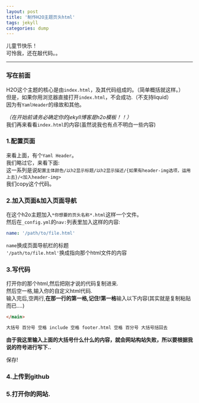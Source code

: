 ```yaml
---
layout: post
title: '制作H2O主题页头html'
tags: jekyll
categories: dump
---
```


儿童节快乐！  
可怜我，还在敲代码。。
  
---

### 写在前面
H2O这个主题的核心是由`index.html`，及其代码组成的。（简单概括就这样。）  
但是，如果你用浏览器直接打开`index.html`，不会成功.（不支持liquid）  
因为有`YamlHeader`的缘故和其他。  
  
*（在开始前请务必确定你的jekyll博客是h2o模板！！）*  
我们再来看看`index.html`的内容(虽然说我也有点不明白一些内容)
  
### 1.配置页面
来看上面，有个`Yaml Header`。  
我们略过它，来看下面:  
这一系列是说`配置主体颜色/以h2显示标题/以h2显示描述/{如果有header-img选项，运用上去}/<加入header-img>`  
我们copy这个代码。  

### 2.加入页面&加入页面导航
在这个h2o主题加入`*你想要的页头名称*.html`这样一个文件。  
然后在`_config.yml`的`nav:`列表里加入这样的内容:
```yaml
name: '/path/to/file.html'
```
`name`换成页面导航栏的标题  
`'/path/to/file.html'`换成指向那个html文件的内容

### 3.写代码
打开你的那个html,然后把刚才说的代码复制进来.  
然后空一格,输入你的自定义html代码.  
输入完后,空两行,**在那一行的第一格,记住!第一格**输入以下内容(其实就是复制粘贴而已....)
```html
</main>

大括号 百分号 空格 include 空格 footer.html 空格 百分号 大括号括回去
```
**由于我这里输入上面的大括号什么什么的内容，就会网站构站失败，所以要根据我说的符号进行写下..**  
  
保存! 

### 4.上传到github
  
### 5.打开你的网站.
